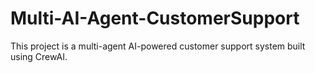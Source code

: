 # Multi-AI-Agent-CustomerSupport
This project is a multi-agent AI-powered customer support system built using CrewAI.
